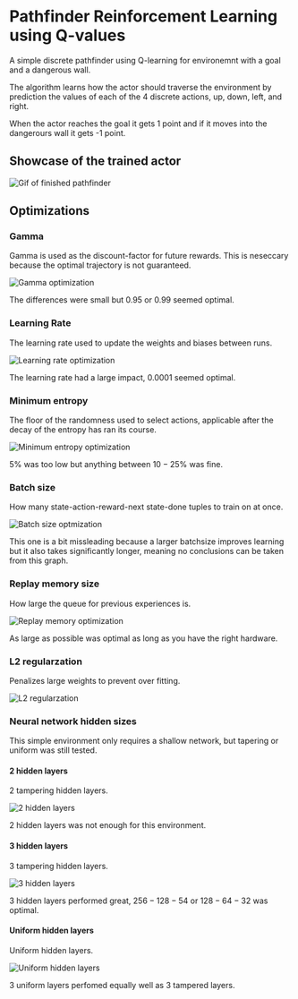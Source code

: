 # Pathfinder Reinforcement Learning using Q-values
A simple discrete pathfinder using Q-learning for environemnt with a goal and a dangerous wall.

The algorithm learns how the actor should traverse the environment by prediction the values of each of the 4 discrete actions, up, down, left, and right.

When the actor reaches the goal it gets 1 point and if it moves into the dangerours wall it gets -1 point.

## Showcase of the trained actor
![Gif of finished pathfinder](images/GIF.gif)

## Optimizations

### Gamma

Gamma is used as the discount-factor for future rewards. This is neseccary because the optimal trajectory is not guaranteed.

![Gamma optimization](images/opt_gamma.png)

The differences were small but $0.95$ or $0.99$ seemed optimal.

### Learning Rate

The learning rate used to update the weights and biases between runs.

![Learning rate optimization](images/opt_lr.png)

The learning rate had a large impact, $0.0001$ seemed optimal.

### Minimum entropy

The floor of the randomness used to select actions, applicable after the decay of the entropy has ran its course.

![Minimum entropy optimization](images/opt_entropy.png)

$5$\% was too low but anything between $10-25$\% was fine.

### Batch size

How many state-action-reward-next state-done tuples to train on at once.

![Batch size optmization](images/opt_batchsize.png)

This one is a bit missleading because a larger batchsize improves learning but it also takes significantly longer, meaning no conclusions can be taken from this graph.

### Replay memory size

How large the queue for previous experiences is.

![Replay memory optimization](images/opt_memcap.png)

As large as possible was optimal as long as you have the right hardware.

### L2 regularzation 

Penalizes large weights to prevent over fitting.

![L2 regularzation](images/opt_weight_decay.png)

### Neural network hidden sizes

This simple environment only requires a shallow network, but tapering or uniform was still tested.

#### 2 hidden layers

2 tampering hidden layers.

![2 hidden layers](images/opt_2deep.png)

2 hidden layers was not enough for this environment.

#### 3 hidden layers

3 tampering hidden layers.

![3 hidden layers](images/opt_3deep.png)

3 hidden layers performed great, $256-128-54$ or $128-64-32$ was optimal.

#### Uniform hidden layers

Uniform hidden layers.

![Uniform hidden layers](images/opt_uniform.png)

3 uniform layers perfomed equally well as 3 tampered layers.

